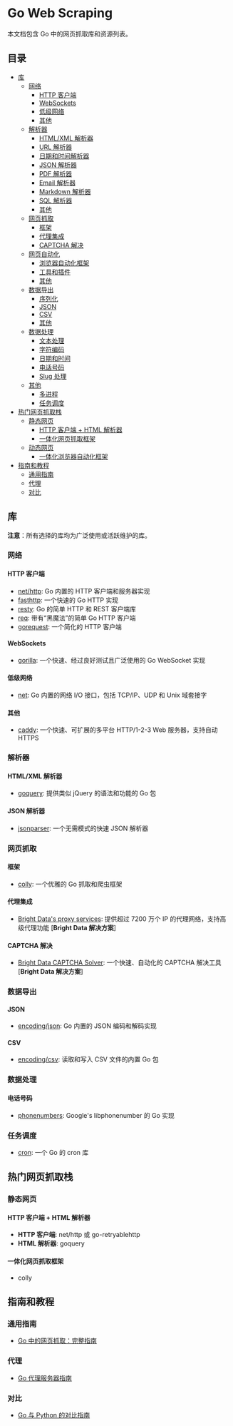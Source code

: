 # Go Web Scraping

本文档包含 Go 中的网页抓取库和资源列表。

## 目录

- [库](#库)
  - [网络](#网络)
    - [HTTP 客户端](#http-客户端)
    - [WebSockets](#websockets)
    - [低级网络](#低级网络)
    - [其他](#其他)
  - [解析器](#解析器)
    - [HTML/XML 解析器](#html-xml-解析器)
    - [URL 解析器](#url-解析器)
    - [日期和时间解析器](#日期和时间解析器)
    - [JSON 解析器](#json-解析器)
    - [PDF 解析器](#pdf-解析器)
    - [Email 解析器](#email-解析器)
    - [Markdown 解析器](#markdown-解析器)
    - [SQL 解析器](#sql-解析器)
    - [其他](#其他-1)
  - [网页抓取](#网页抓取)
    - [框架](#框架)
    - [代理集成](#代理集成)
    - [CAPTCHA 解决](#captcha-解决)
  - [网页自动化](#网页自动化)
    - [浏览器自动化框架](#浏览器自动化框架)
    - [工具和插件](#工具和插件)
    - [其他](#其他-2)
  - [数据导出](#数据导出)
    - [序列化](#序列化)
    - [JSON](#json)
    - [CSV](#csv)
    - [其他](#其他-3)
  - [数据处理](#数据处理)
    - [文本处理](#文本处理)
    - [字符编码](#字符编码)
    - [日期和时间](#日期和时间)
    - [电话号码](#电话号码)
    - [Slug 处理](#slug-处理)
  - [其他](#其他-4)
    - [多进程](#多进程)
    - [任务调度](#任务调度)
- [热门网页抓取栈](#热门网页抓取栈)
  - [静态网页](#静态网页)
    - [HTTP 客户端 + HTML 解析器](#http-客户端-html-解析器)
    - [一体化网页抓取框架](#一体化网页抓取框架)
  - [动态网页](#动态网页)
    - [一体化浏览器自动化框架](#一体化浏览器自动化框架)
- [指南和教程](#指南和教程)
  - [通用指南](#通用指南)
  - [代理](#代理)
  - [对比](#对比)

## 库

**注意**：所有选择的库均为广泛使用或活跃维护的库。

### 网络

#### HTTP 客户端

- [net/http](https://pkg.go.dev/net/http): Go 内置的 HTTP 客户端和服务器实现
- [fasthttp](https://github.com/valyala/fasthttp): 一个快速的 Go HTTP 实现
- [resty](https://github.com/go-resty/resty): Go 的简单 HTTP 和 REST 客户端库
- [req](https://github.com/imroc/req): 带有“黑魔法”的简单 Go HTTP 客户端
- [gorequest](https://github.com/parnurzeal/gorequest): 一个简化的 HTTP 客户端

#### WebSockets

- [gorilla](https://github.com/gorilla/websocket): 一个快速、经过良好测试且广泛使用的 Go WebSocket 实现

#### 低级网络

- [net](https://pkg.go.dev/net): Go 内置的网络 I/O 接口，包括 TCP/IP、UDP 和 Unix 域套接字

#### 其他

- [caddy](https://github.com/caddyserver/caddy): 一个快速、可扩展的多平台 HTTP/1-2-3 Web 服务器，支持自动 HTTPS

### 解析器

#### HTML/XML 解析器

- [goquery](https://github.com/PuerkitoBio/goquery): 提供类似 jQuery 的语法和功能的 Go 包

#### JSON 解析器

- [jsonparser](https://github.com/buger/jsonparser): 一个无需模式的快速 JSON 解析器

### 网页抓取

#### 框架

- [colly](https://github.com/gocolly/colly): 一个优雅的 Go 抓取和爬虫框架

#### 代理集成

- [Bright Data's proxy services](https://bright.cn/proxy-types): 提供超过 7200 万个 IP 的代理网络，支持高级代理功能 [**Bright Data 解决方案**]

#### CAPTCHA 解决

- [Bright Data CAPTCHA Solver](https://bright.cn/products/web-unlocker/captcha-solver): 一个快速、自动化的 CAPTCHA 解决工具 [**Bright Data 解决方案**]

### 数据导出

#### JSON

- [encoding/json](https://pkg.go.dev/encoding/json): Go 内置的 JSON 编码和解码实现

#### CSV

- [encoding/csv](https://pkg.go.dev/encoding/csv): 读取和写入 CSV 文件的内置 Go 包

### 数据处理

#### 电话号码

- [phonenumbers](https://github.com/nyaruka/phonenumbers): Google's libphonenumber 的 Go 实现

### 任务调度

- [cron](https://github.com/robfig/cron): 一个 Go 的 cron 库

## 热门网页抓取栈

### 静态网页

#### HTTP 客户端 + HTML 解析器

- **HTTP 客户端**: net/http 或 go-retryablehttp
- **HTML 解析器**: goquery

#### 一体化网页抓取框架

- colly

## 指南和教程

### 通用指南

- [Go 中的网页抓取：完整指南](https://bright.cn/blog/how-tos/web-scraping-go)

### 代理

- [Go 代理服务器指南](https://bright.cn/blog/how-tos/go-proxy-servers)

### 对比

- [Go 与 Python 的对比指南](https://bright.cn/blog/web-data/go-vs-python)